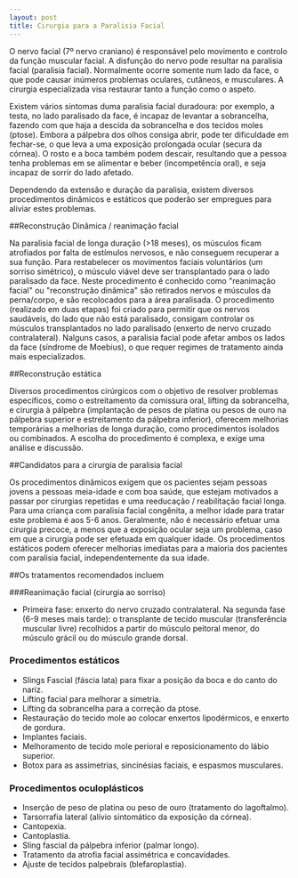 ```yaml
---
layout: post
title: Cirurgia para a Paralisia Facial
---
```


O nervo facial (7º nervo craniano) é responsável pelo movimento e controlo da função muscular facial. A disfunção do nervo pode resultar na paralisia facial (paralisia facial). Normalmente ocorre somente num lado da face, o que pode causar inúmeros problemas oculares, cutâneos, e musculares. A cirurgia especializada visa restaurar tanto a função como o aspeto.
 
Existem vários sintomas duma paralisia facial duradoura: por exemplo, a testa, no lado paralisado da face, é incapaz de levantar a sobrancelha, fazendo com que haja a descida da sobrancelha e dos tecidos moles (ptose). Embora a pálpebra dos olhos consiga abrir, pode ter dificuldade em fechar-se, o que leva a uma exposição prolongada ocular (secura da córnea). O rosto e a boca também podem descair, resultando que a pessoa tenha problemas em se alimentar e beber (incompetência oral), e seja incapaz de sorrir do lado afetado.
 
Dependendo da extensão e duração da paralisia, existem diversos procedimentos dinâmicos e estáticos que poderão ser empregues para aliviar estes problemas.

##Reconstrução Dinâmica / reanimação facial

Na paralisia facial de longa duração (>18 meses), os músculos ficam atrofiados por falta de estímulos nervosos, e não conseguem recuperar a sua função. Para restabelecer os movimentos faciais voluntários (um sorriso simétrico), o músculo viável deve ser transplantado para o lado paralisado da face. Neste procedimento é conhecido como "reanimação facial" ou "reconstrução dinâmica" são retirados nervos e músculos da perna/corpo, e são recolocados para a área paralisada. O procedimento (realizado em duas etapas) foi criado para permitir que os nervos saudáveis, ​​do lado que não está paralisado, consigam controlar os músculos transplantados no lado paralisado (enxerto de nervo cruzado contralateral). Nalguns casos, a paralisia facial pode afetar ambos os lados da face (síndrome de Moebius), o que requer regimes de tratamento ainda mais especializados.

##Reconstrução estática

Diversos procedimentos cirúrgicos com o objetivo de resolver problemas específicos, como o estreitamento da comissura oral, lifting da sobrancelha, e cirurgia à pálpebra (implantação de pesos de platina ou pesos de ouro na pálpebra superior e estreitamento da pálpebra inferior), oferecem melhorias temporárias a melhorias de longa duração, como procedimentos isolados ou combinados. A escolha do procedimento é complexa, e exige uma análise e discussão.

##Candidatos para a cirurgia de paralisia facial

Os procedimentos dinâmicos exigem que os pacientes sejam pessoas jovens a pessoas meia-idade e com boa saúde, que estejam motivados a passar por cirurgias repetidas e uma reeducação / reabilitação facial longa. Para uma criança com paralisia facial congênita, a melhor idade para tratar este problema é aos 5-6 anos. Geralmente, não é necessário efetuar uma cirurgia precoce, a menos que a exposição ocular seja um problema, caso em que a cirurgia pode ser efetuada em qualquer idade. Os procedimentos estáticos podem oferecer melhorias imediatas para a maioria dos pacientes com paralisia facial, independentemente da sua idade.

##Os tratamentos recomendados incluem

###Reanimação facial (cirurgia ao sorriso)

* Primeira fase: enxerto do nervo cruzado contralateral. Na segunda fase (6-9 meses mais tarde): o transplante de tecido muscular (transferência muscular livre) recolhidos a partir do músculo peitoral menor, do músculo grácil ou do músculo grande dorsal.

### Procedimentos estáticos

* Slings Fascial (fáscia lata) para fixar a posição da boca e do canto do nariz.
* Lifting facial para melhorar a simetria.
* Lifting da sobrancelha para a correção da ptose.
* Restauração do tecido mole ao colocar enxertos lipodérmicos, e enxerto de gordura.
* Implantes faciais.
* Melhoramento de tecido mole perioral e reposicionamento do lábio superior.
* Botox para as assimetrias, sincinésias faciais, e espasmos musculares.

### Procedimentos oculoplásticos

* Inserção de peso de platina ou peso de ouro (tratamento do lagoftalmo).
* Tarsorrafia lateral (alívio sintomático da exposição da córnea).
* Cantopexia.
* Cantoplastia.
* Sling fascial da pálpebra inferior (palmar longo).
* Tratamento da atrofia facial assimétrica e concavidades.
* Ajuste de tecidos palpebrais (blefaroplastia).
